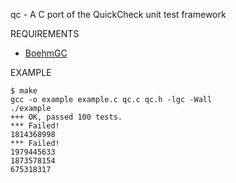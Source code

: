 qc - A C port of the QuickCheck unit test framework

REQUIREMENTS

 - [BoehmGC](http://www.hpl.hp.com/personal/Hans_Boehm/gc/)

EXAMPLE

	$ make
	gcc -o example example.c qc.c qc.h -lgc -Wall
	./example
	+++ OK, passed 100 tests.
	*** Failed!
	1814368998
	*** Failed!
	1979445633
	1873578154
	675318317